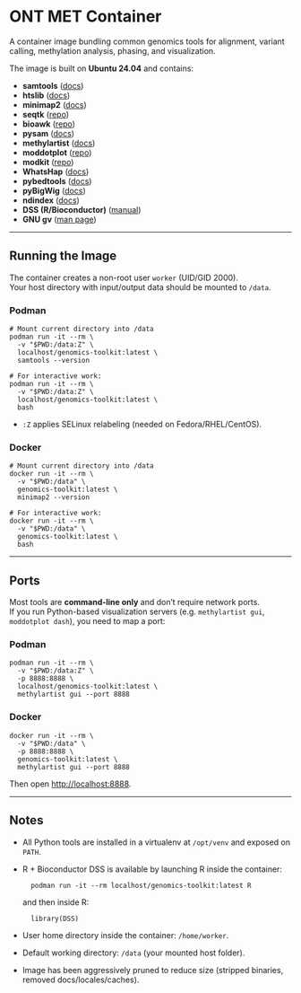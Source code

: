 # ONT MET Container

A container image bundling common genomics tools for alignment, variant calling, methylation analysis, phasing, and visualization.

The image is built on **Ubuntu 24.04** and contains:

- **samtools** ([docs](http://www.htslib.org/doc/samtools.html))  
- **htslib** ([docs](http://www.htslib.org/doc/htslib.html))  
- **minimap2** ([docs](https://lh3.github.io/minimap2/))  
- **seqtk** ([repo](https://github.com/lh3/seqtk))  
- **bioawk** ([repo](https://github.com/lh3/bioawk))  
- **pysam** ([docs](https://pysam.readthedocs.io/en/latest/))  
- **methylartist** ([docs](https://methylartist.readthedocs.io/en/latest/))  
- **moddotplot** ([repo](https://github.com/timplab/moddotplot))  
- **modkit** ([repo](https://github.com/nanoporetech/modkit))  
- **WhatsHap** ([docs](https://whatshap.readthedocs.io/en/latest/))  
- **pybedtools** ([docs](https://daler.github.io/pybedtools/))  
- **pyBigWig** ([docs](https://github.com/deeptools/pyBigWig))  
- **ndindex** ([docs](https://quansight-labs.github.io/ndindex/))  
- **DSS (R/Bioconductor)** ([manual](https://www.bioconductor.org/packages/release/bioc/manuals/DSS/man/DSS.pdf))  
- **GNU gv** ([man page](https://manpages.debian.org/gv))  

---

## Running the Image

The container creates a non-root user `worker` (UID/GID 2000).  
Your host directory with input/output data should be mounted to `/data`.

### Podman

    # Mount current directory into /data
    podman run -it --rm \
      -v "$PWD:/data:Z" \
      localhost/genomics-toolkit:latest \
      samtools --version

    # For interactive work:
    podman run -it --rm \
      -v "$PWD:/data:Z" \
      localhost/genomics-toolkit:latest \
      bash

- `:Z` applies SELinux relabeling (needed on Fedora/RHEL/CentOS).

### Docker

    # Mount current directory into /data
    docker run -it --rm \
      -v "$PWD:/data" \
      genomics-toolkit:latest \
      minimap2 --version

    # For interactive work:
    docker run -it --rm \
      -v "$PWD:/data" \
      genomics-toolkit:latest \
      bash

---

## Ports

Most tools are **command-line only** and don’t require network ports.  
If you run Python-based visualization servers (e.g. `methylartist gui`, `moddotplot dash`), you need to map a port:

### Podman

    podman run -it --rm \
      -v "$PWD:/data:Z" \
      -p 8888:8888 \
      localhost/genomics-toolkit:latest \
      methylartist gui --port 8888

### Docker

    docker run -it --rm \
      -v "$PWD:/data" \
      -p 8888:8888 \
      genomics-toolkit:latest \
      methylartist gui --port 8888

Then open [http://localhost:8888](http://localhost:8888).

---

## Notes

- All Python tools are installed in a virtualenv at `/opt/venv` and exposed on `PATH`.  
- R + Bioconductor DSS is available by launching R inside the container:

        podman run -it --rm localhost/genomics-toolkit:latest R

  and then inside R:

        library(DSS)

- User home directory inside the container: `/home/worker`.  
- Default working directory: `/data` (your mounted host folder).  
- Image has been aggressively pruned to reduce size (stripped binaries, removed docs/locales/caches).  